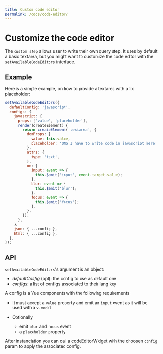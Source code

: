 ```yaml
---
title: Custom code editor
permalink: /docs/code-editor/
---
```


# Customize the code editor

The `custom step` allows user to write their own query step. It uses by default a basic textarea, but you might want to customize the code editor with the `setAvailableCodeEditors` interface.

## Example

Here is a simple example, on how to provide a textarea with a fix placeholder:

```js
setAvailableCodeEditors({
  defaultConfig: 'javascript',
  configs: {
    javascript: {
      props: ['value', 'placeholder'],
      render(createElement) {
        return createElement('textarea', {
          domProps: {
            value: this.value,
            placeholder: 'OMG I have to write code in javascript here',
          },
          attrs: {
            type: 'text',
          },
          on: {
            input: event => {
              this.$emit('input', event.target.value);
            },
            blur: event => {
              this.$emit('blur');
            },
            focus: event => {
              this.$emit('focus');
            },
          },
        });
      },
    },
    json: { ...config },
    html: { ...config },
  },
});
```

## API

`setAvailableCodeEditors`'s argument is an object:
- *defaultConfig* (opt): the config to use as default one
- *configs*: a list of configs associated to their lang key

A config is a Vue components with the following requirements:
- It must accept a `value` property and emit an `input` event
  as it will be used with a `v-model`

- Optionally:
  - emit `blur` and `focus` event
  - a `placeholder` property

After instanciation you can call a codeEditorWidget with the choosen `config` param to apply the associated config.
